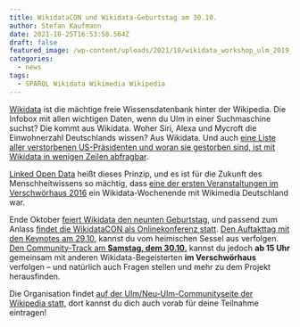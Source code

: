 ```yaml
---
title: WikidataCON und Wikidata-Geburtstag am 30.10.
author: Stefan Kaufmann
date: 2021-10-25T16:53:58.564Z
draft: false
featured_image: /wp-content/uploads/2021/10/wikidata_workshop_ulm_2019_17.jpg
categories:
  - news
tags:
  - SPARQL Wikidata Wikimedia Wikipedia
---
```

[Wikidata](https://de.wikipedia.org/wiki/Wikidata) ist die mächtige freie Wissensdatenbank hinter der Wikipedia. Die Infobox mit allen wichtigen Daten, wenn du Ulm in einer Suchmaschine suchst? Die kommt aus Wikidata. Woher Siri, Alexa und Mycroft die Einwohnerzahl Deutschlands wissen? Aus Wikidata. Und auch [eine Liste aller verstorbenen US-Präsidenten und woran sie gestorben sind, ist mit Wikidata in wenigen Zeilen abfragbar](https://query.wikidata.org/#SELECT%20%3Fh%20%3FhLabel%20%3Fcause%20%3FcauseLabel%20%28YEAR%28%3Fdate%29%20AS%20%3Fyear%29%20WHERE%20%7B%0A%3Fh%20wdt%3AP39%20wd%3AQ11696%3B%0A%20%20%20wdt%3AP509%20%3Fcause%3B%0A%20%20%20wdt%3AP570%20%3Fdate%0ASERVICE%20wikibase%3Alabel%20%7B%20bd%3AserviceParam%20wikibase%3Alanguage%20%22%5BAUTO_LANGUAGE%5D%2Cen%22.%20%7D%0A%7D%20ORDER%20BY%20%3Fyear).

[Linked Open Data](https://video.codefor.de/videos/watch/791d6351-2fbe-4335-bc98-5e99d6dc10fb) heißt dieses Prinzip, und es ist für die Zukunft des Menschheitwissens so mächtig, dass [eine der ersten Veranstaltungen im Verschwörhaus 2016](https://verschwoerhaus.de/ein-wochenende-voller-wikidata/) ein Wikidata-Wochenende mit Wikimedia Deutschland war.

Ende Oktober [feiert Wikidata den neunten Geburtstag](https://www.wikidata.org/wiki/Wikidata:Ninth_Birthday), und passend zum Anlass [findet die WikidataCON als Onlinekonferenz statt](https://www.wikidata.org/wiki/Wikidata:WikidataCon_2021). [Den Auftakttag mit den Keynotes am 29.10.](https://www.wikidata.org/wiki/Wikidata:WikidataCon_2021/Program/Day_1_-_Main_program) kannst du vom heimischen Sessel aus verfolgen. [Den Community-Track am **Samstag, dem 30.10.**](https://www.wikidata.org/wiki/Wikidata:WikidataCon_2021/Program/Day_2_and_3_-_Community_tracks) kannst du jedoch **ab 15 Uhr** gemeinsam mit anderen Wikidata-Begeisterten **im Verschwörhaus** verfolgen – und natürlich auch Fragen stellen und mehr zu dem Projekt herausfinden.

Die Organisation findet [auf der Ulm/Neu-Ulm-Communityseite der Wikipedia statt,](https://de.wikipedia.org/wiki/Wikipedia:Ulm/Neu-Ulm#WikidataCON_2021_Lokaltreffen) dort kannst du dich auch vorab für deine Teilnahme eintragen!